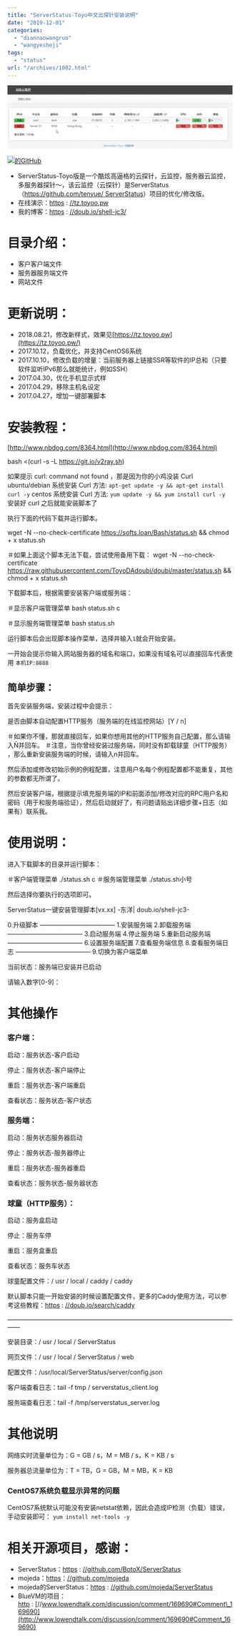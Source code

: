 ```yaml
---
title: "ServerStatus-Toyo中文云探针安装说明"
date: "2019-12-01"
categories: 
  - "diannaowangruo"
  - "wangyesheji"
tags: 
  - "status"
url: "/archives/1002.html"
---
```


[![](/images/2019/12/8d9581b9f1757e2ea2ac03198a676a73.png)](https://img-cloud.zhoujie218.top/wp-content/uploads/2020/09/unnamed-file-34.png)

[![的GitHub](https://camo.githubusercontent.com/b0224997019dec4e51d692c722ea9bee2818c837/68747470733a2f2f696d672e736869656c64732e696f2f6769746875622f6c6963656e73652f6d6173686170652f6170697374617475732e737667)](https://camo.githubusercontent.com/b0224997019dec4e51d692c722ea9bee2818c837/68747470733a2f2f696d672e736869656c64732e696f2f6769746875622f6c6963656e73652f6d6173686170652f6170697374617475732e737667)

- ServerStatus-Toyo版是一个酷炫高逼格的云探针，云监控，服务器云监控，多服务器探针〜，该云监控（云探针）是ServerStatus（[https://github.com/tenyue/ ServerStatus](https://github.com/tenyue/ServerStatus)）项目的优化/修改版。
- 在线演示：[https](https://tz.toyoo.pw/) : [//tz.toyoo.pw](https://tz.toyoo.pw/)
- 我的博客：[https](https://doub.io/shell-jc3/) : [//doub.io/shell-jc3/](https://doub.io/shell-jc3/)

# [](https://github.com/vbskycn/ServerStatus-Toyo#%E7%9B%AE%E5%BD%95%E4%BB%8B%E7%BB%8D)目录介绍：

- 客户客户端文件
- 服务器服务端文件
- 网站文件

# [](https://github.com/vbskycn/ServerStatus-Toyo#%E6%9B%B4%E6%96%B0%E8%AF%B4%E6%98%8E)更新说明：

- 2018.08.21，修改新样式，效果见[https://tz.toyoo.pw](https://tz.toyoo.pw/)
- 2017.10.12，负载优化，并支持CentOS6系统
- 2017.10.10，修改负载的增量：当前服务器上链接SSR等软件的IP总和（只要软件监听IPv6那么就能统计，例如SSH）
- 2017.04.30，优化手机显示式样
- 2017.04.29，移除主机名设定
- 2017.04.27，增加一键部署脚本

# [](https://github.com/vbskycn/ServerStatus-Toyo#%E5%AE%89%E8%A3%85%E6%95%99%E7%A8%8B)安装教程：

[http://www.nbdog.com/8364.html](http://www.nbdog.com/8364.html)

bash <(curl -s -L https://git.io/v2ray.sh)

如果提示 curl: command not found ，那是因为你的小鸡没装 Curl
ubuntu/debian 系统安装 Curl 方法: `apt-get update -y && apt-get install curl -y` centos 系统安装 Curl 方法: `yum update -y && yum install curl -y` 安装好 curl 之后就能安装脚本了

执行下面的代码下载并运行脚本。

wget -N --no-check-certificate https://softs.loan/Bash/status.sh && chmod + x status.sh

＃如果上面这个脚本无法下载，尝试使用备用下载： 
wget -N --no-check-certificate https://raw.githubusercontent.com/ToyoDAdoubi/doubi/master/status.sh && chmod + x status.sh

下载脚本后，根据需要安装客户端或服务端：

＃显示客户端管理菜单
bash status.sh c

＃显示服务端管理菜单 
bash status.sh

运行脚本后会出现脚本操作菜单，选择并输入`1`就会开始安装。

一开始会提示你输入网站服务器的域名和端口，如果没有域名可以直接回车代表使用 `本机IP:8888`

## [](https://github.com/vbskycn/ServerStatus-Toyo#%E7%AE%80%E5%8D%95%E6%AD%A5%E9%AA%A4)简单步骤：

首先安装服务端，安装过程中会提示：

是否由脚本自动配置HTTP服务（服务端的在线监控网站）\[Y / n\]

＃如果你不懂，那就直接回车，如果你想用其他的HTTP服务自己配置，那么请输入Ñ并回车。
＃注意，当你曾经安装过服务端，同时没有卸载球童（HTTP服务） ，那么重新安装服务端的时候，请输入n并回车。

然后添加或修改初始示例的例程配置，注意用户名每个例程配置都不能重复，其他的参数都无所谓了。

然后安装客户端，根据提示填充服务端的IP和前面添加/修改对应的RPC用户名和密码（用于和服务端验证），然后启动就好了，有问题请贴出详细步骤+日志（如果有）联系我。

# [](https://github.com/vbskycn/ServerStatus-Toyo#%E4%BD%BF%E7%94%A8%E8%AF%B4%E6%98%8E)使用说明：

进入下载脚本的目录并运行脚本：

＃客户端管理菜单
./status.sh c
＃服务端管理菜单 
./status.sh小号

然后选择你要执行的选项即可。

ServerStatus一键安装管理脚本\[vx.xx\]
-东洋| doub.io/shell-jc3-

0.升级脚本
————————————
1.安装服务端
2.卸载服务端
————————————
3.启动服务端
4.停止服务端
5.重新启动服务端
————————————
6.设置服务端配置
7.查看服务端信息
8.查看服务端日志
————————————
9.切换为客户端菜单

当前状态：服务端已安装并已启动

请输入数字\[0-9\]：

# [](https://github.com/vbskycn/ServerStatus-Toyo#%E5%85%B6%E4%BB%96%E6%93%8D%E4%BD%9C)其他操作

### [](https://github.com/vbskycn/ServerStatus-Toyo#%E5%AE%A2%E6%88%B7%E7%AB%AF)客户端：

启动：服务状态-客户启动

停止：服务状态-客户端停止

重启：服务状态-客户端重启

查看状态：服务状态-客户状态

### [](https://github.com/vbskycn/ServerStatus-Toyo#%E6%9C%8D%E5%8A%A1%E7%AB%AF)服务端：

启动：服务状态服务器启动

停止：服务状态-服务器停止

重启：服务状态-服务器重启

查看状态：服务状态-服务器状态

### [](https://github.com/vbskycn/ServerStatus-Toyo#caddyhttp%E6%9C%8D%E5%8A%A1)球童（HTTP服务）：

启动：服务盒启动

停止：服务车停

重启：服务盒重启

查看状态：服务车状态

球童配置文件：/ usr / local / caddy / caddy

默认脚本只能一开始安装的时候设置配置文件，更多的Caddy使用方法，可以参考这些教程：[https](https://doub.io/search/caddy) : [//doub.io/search/caddy](https://doub.io/search/caddy)

——————————————————————————————————————

安装目录：/ usr / local / ServerStatus

网页文件：/ usr / local / ServerStatus / web

配置文件：/usr/local/ServerStatus/server/config.json

客户端查看日志：tail -f tmp / serverstatus\_client.log

服务端查看日志：tail -f /tmp/serverstatus\_server.log

# [](https://github.com/vbskycn/ServerStatus-Toyo#%E5%85%B6%E4%BB%96%E8%AF%B4%E6%98%8E)其他说明

网络实时流量单位为：G = GB / s，M = MB / s，K = KB / s

服务器总流量单位为：T = TB，G = GB，M = MB，K = KB

### [](https://github.com/vbskycn/ServerStatus-Toyo#centos7%E7%B3%BB%E7%BB%9F-%E8%B4%9F%E8%BD%BD%E6%98%BE%E7%A4%BA%E5%BC%82%E5%B8%B8%E7%9A%84%E9%97%AE%E9%A2%98)CentOS7系统负载显示异常的问题

CentOS7系统默认可能没有安装netstat依赖，因此会造成IP检测（负载）错误，手动安装即可： `yum install net-tools -y`

# [](https://github.com/vbskycn/ServerStatus-Toyo#%E7%9B%B8%E5%85%B3%E5%BC%80%E6%BA%90%E9%A1%B9%E7%9B%AE%E6%84%9F%E8%B0%A2)相关开源项目，感谢：

- ServerStatus：[https](https://github.com/BotoX/ServerStatus) : [//github.com/BotoX/ServerStatus](https://github.com/BotoX/ServerStatus)
- mojeda：[https](https://github.com/mojeda)：[//github.com/mojeda](https://github.com/mojeda)
- mojeda的ServerStatus：[https](https://github.com/mojeda/ServerStatus) : [//github.com/mojeda/ServerStatus](https://github.com/mojeda/ServerStatus)
- BlueVM的项目：[http](http://www.lowendtalk.com/discussion/comment/169690#Comment_169690) : [//www.lowendtalk.com/discussion/comment/169690#Comment\_169690](http://www.lowendtalk.com/discussion/comment/169690#Comment_169690)
